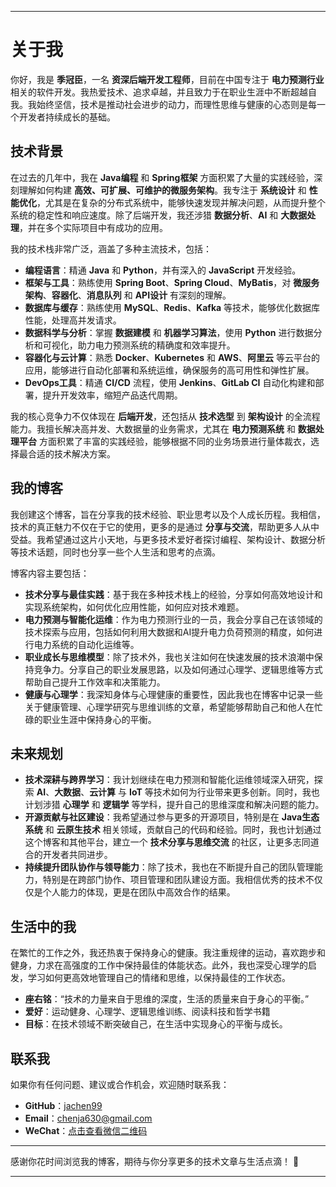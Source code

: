 
---

# 关于我

你好，我是 **季冠臣**，一名 **资深后端开发工程师**，目前在中国专注于 **电力预测行业** 相关的软件开发。我热爱技术、追求卓越，并且致力于在职业生涯中不断超越自我。我始终坚信，技术是推动社会进步的动力，而理性思维与健康的心态则是每一个开发者持续成长的基础。

## 技术背景

在过去的几年中，我在 **Java编程** 和 **Spring框架** 方面积累了大量的实践经验，深刻理解如何构建 **高效、可扩展、可维护的微服务架构**。我专注于 **系统设计** 和 **性能优化**，尤其是在复杂的分布式系统中，能够快速发现并解决问题，从而提升整个系统的稳定性和响应速度。除了后端开发，我还涉猎 **数据分析**、**AI** 和 **大数据处理**，并在多个实际项目中有成功的应用。

我的技术栈非常广泛，涵盖了多种主流技术，包括：

- **编程语言**：精通 **Java** 和 **Python**，并有深入的 **JavaScript** 开发经验。
- **框架与工具**：熟练使用 **Spring Boot**、**Spring Cloud**、**MyBatis**，对 **微服务架构**、**容器化**、**消息队列** 和 **API设计** 有深刻的理解。
- **数据库与缓存**：熟练使用 **MySQL**、**Redis**、**Kafka** 等技术，能够优化数据库性能，处理高并发请求。
- **数据科学与分析**：掌握 **数据建模** 和 **机器学习算法**，使用 **Python** 进行数据分析和可视化，助力电力预测系统的精确度和效率提升。
- **容器化与云计算**：熟悉 **Docker**、**Kubernetes** 和 **AWS**、**阿里云** 等云平台的应用，能够进行自动化部署和系统运维，确保服务的高可用性和弹性扩展。
- **DevOps工具**：精通 **CI/CD** 流程，使用 **Jenkins**、**GitLab CI** 自动化构建和部署，提升开发效率，缩短产品迭代周期。

我的核心竞争力不仅体现在 **后端开发**，还包括从 **技术选型** 到 **架构设计** 的全流程能力。我擅长解决高并发、大数据量的业务需求，尤其在 **电力预测系统** 和 **数据处理平台** 方面积累了丰富的实践经验，能够根据不同的业务场景进行量体裁衣，选择最合适的技术解决方案。

## 我的博客

我创建这个博客，旨在分享我的技术经验、职业思考以及个人成长历程。我相信，技术的真正魅力不仅在于它的使用，更多的是通过 **分享与交流**，帮助更多人从中受益。我希望通过这片小天地，与更多技术爱好者探讨编程、架构设计、数据分析等技术话题，同时也分享一些个人生活和思考的点滴。

博客内容主要包括：

- **技术分享与最佳实践**：基于我在多种技术栈上的经验，分享如何高效地设计和实现系统架构，如何优化应用性能，如何应对技术难题。
- **电力预测与智能化运维**：作为电力预测行业的一员，我会分享自己在该领域的技术探索与应用，包括如何利用大数据和AI提升电力负荷预测的精度，如何进行电力系统的自动化运维等。
- **职业成长与思维模型**：除了技术外，我也关注如何在快速发展的技术浪潮中保持竞争力。分享自己的职业发展思路，以及如何通过心理学、逻辑思维等方式帮助自己提升工作效率和决策能力。
- **健康与心理学**：我深知身体与心理健康的重要性，因此我也在博客中记录一些关于健康管理、心理学研究与思维训练的文章，希望能够帮助自己和他人在忙碌的职业生涯中保持身心的平衡。

## 未来规划

- **技术深耕与跨界学习**：我计划继续在电力预测和智能化运维领域深入研究，探索 **AI**、**大数据**、**云计算** 与 **IoT** 等技术如何为行业带来更多创新。同时，我也计划涉猎 **心理学** 和 **逻辑学** 等学科，提升自己的思维深度和解决问题的能力。
- **开源贡献与社区建设**：我希望通过参与更多的开源项目，特别是在 **Java生态系统** 和 **云原生技术** 相关领域，贡献自己的代码和经验。同时，我也计划通过这个博客和其他平台，建立一个 **技术分享与思维交流** 的社区，让更多志同道合的开发者共同进步。
- **持续提升团队协作与领导能力**：除了技术，我也在不断提升自己的团队管理能力，特别是在跨部门协作、项目管理和团队建设方面。我相信优秀的技术不仅仅是个人能力的体现，更是在团队中高效合作的结果。

## 生活中的我

在繁忙的工作之外，我还热衷于保持身心的健康。我注重规律的运动，喜欢跑步和健身，力求在高强度的工作中保持最佳的体能状态。此外，我也深受心理学的启发，学习如何更高效地管理自己的情绪和思维，以保持最佳的工作状态。

- **座右铭**：“技术的力量来自于思维的深度，生活的质量来自于身心的平衡。”
- **爱好**：运动健身、心理学、逻辑思维训练、阅读科技和哲学书籍
- **目标**：在技术领域不断突破自己，在生活中实现身心的平衡与成长。

## 联系我

如果你有任何问题、建议或合作机会，欢迎随时联系我：

- **GitHub**：[jachen99](https://github.com/jachen99)
- **Email**：[chenja630@gmail.com](mailto:chenja630@gmail.com)
- **WeChat**：[点击查看微信二维码](./images/wechat-qr-code.jpg)

---

感谢你花时间浏览我的博客，期待与你分享更多的技术文章与生活点滴！ 🚀

---